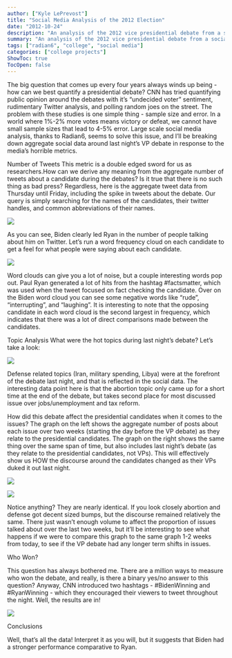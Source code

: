 ```yaml
---
author: ["Kyle LePrevost"]
title: "Social Media Analysis of the 2012 Election"
date: "2012-10-24"
description: "An analysis of the 2012 vice presidential debate from a social media perspective. This was a college project for Clemson's Social Media Listening Center."
summary: "An analysis of the 2012 vice presidential debate from a social media perspective. This was a college project for Clemson's Social Media Listening Center."
tags: ["radian6", "college", "social media"]
categories: ["college projects"]
ShowToc: true
TocOpen: false
---
```


The big question that comes up every four years always winds up being - how can we best quantify a presidential debate? CNN has tried quantifying public opinion around the debates with it’s “undecided voter” sentiment, rudimentary Twitter analysis, and polling random joes on the street. The problem with these studies is one simple thing - sample size and error. In a world where 1%-2% more votes means victory or defeat, we cannot have small sample sizes that lead to 4-5% error. Large scale social media analysis, thanks to Radian6, seems to solve this issue, and I’ll be breaking down aggregate social data around last night’s VP debate in response to the media’s horrible metrics.

Number of Tweets This metric is a double edged sword for us as researchers.How can we derive any meaning from the aggregate number of tweets about a candidate during the debates? Is it true that there is no such thing as bad press? Regardless, here is the aggregate tweet data from Thursday until Friday, including the spike in tweets about the debate. Our query is simply searching for the names of the candidates, their twitter handles, and common abbreviations of their names.

![](/2012electionchart1.png)

As you can see, Biden clearly led Ryan in the number of people talking about him on Twitter. Let’s run a word frequency cloud on each candidate to get a feel for what people were saying about each candidate.

![](/2012electionchart2.png)

Word clouds can give you a lot of noise, but a couple interesting words pop out. Paul Ryan generated a lot of hits from the hashtag #factsmatter, which was used when the tweet focused on fact checking the candidate. Over on the Biden word cloud you can see some negative words like “rude”, “interrupting”, and “laughing”. It is interesting to note that the opposing candidate in each word cloud is the second largest in frequency, which indicates that there was a lot of direct comparisons made between the candidates.

Topic Analysis What were the hot topics during last night’s debate? Let’s take a look:

![](/2012electionchart3.png)

Defense related topics (Iran, military spending, Libya) were at the forefront of the debate last night, and that is reflected in the social data. The interesting data point here is that the abortion topic only came up for a short time at the end of the debate, but takes second place for most discussed issue over jobs/unemployment and tax reform.

How did this debate affect the presidential candidates when it comes to the issues? The graph on the left shows the aggregate number of posts about each issue over two weeks (starting the day before the VP debate) as they relate to the presidential candidates. The graph on the right shows the same thing over the same span of time, but also includes last night’s debate (as they relate to the presidential candidates, not VPs). This will effectively show us HOW the discourse around the candidates changed as their VPs duked it out last night.

![](/2012electionchart4.png)

![](/2012electionchart5.png)

Notice anything? They are nearly identical. If you look closely abortion and defense got decent sized bumps, but the discourse remained relatively the same. There just wasn’t enough volume to affect the proportion of issues talked about over the last two weeks, but it’ll be interesting to see what happens if we were to compare this graph to the same graph 1-2 weeks from today, to see if the VP debate had any longer term shifts in issues.

Who Won?

This question has always bothered me. There are a million ways to measure who won the debate, and really, is there a binary yes/no answer to this question? Anyway, CNN introduced two hashtags - #BidenWinning and #RyanWinning - which they encouraged their viewers to tweet throughout the night. Well, the results are in!

![](/2012electionchart6.png)

Conclusions

Well, that’s all the data! Interpret it as you will, but it suggests that Biden had a stronger performance comparative to Ryan.

